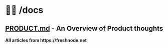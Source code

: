 # 🐱‍👓 /docs

## [PRODUCT.md](PRODUCT.md) - An Overview of Product thoughts

__All articles from https://freshnode.net__
